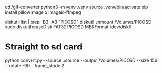 cd /gif-converter
python3 -m venv .venv
source .venv/bin/activate
pip install pillow imageio imageio-ffmpeg

diskutil list | grep -B3 -A3 "PICOSD"
diskutil unmount /Volumes/PICOSD
sudo diskutil eraseDisk FAT32 PICOSD MBRFormat /dev/disk6

# Straight to sd card

python convert.py --source ./source --output /Volumes/PICOSD --size 156 --rotate -90 --frame_stride 2
